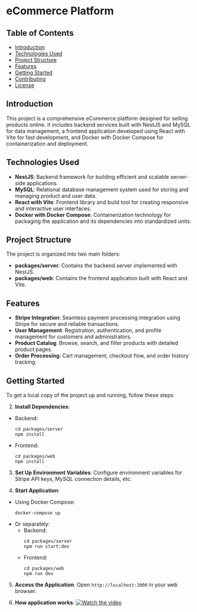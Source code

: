 # eCommerce Platform

## Table of Contents
- [Introduction](#introduction)
- [Technologies Used](#technologies-used)
- [Project Structure](#project-structure)
- [Features](#features)
- [Getting Started](#getting-started)
- [Contributing](#contributing)
- [License](#license)

## Introduction

This project is a comprehensive eCommerce platform designed for selling products online. It includes backend services built with NestJS and MySQL for data management, a frontend application developed using React with Vite for fast development, and Docker with Docker Compose for containerization and deployment.

## Technologies Used

- **NestJS**: Backend framework for building efficient and scalable server-side applications.
- **MySQL**: Relational database management system used for storing and managing product and user data.
- **React with Vite**: Frontend library and build tool for creating responsive and interactive user interfaces.
- **Docker with Docker Compose**: Containerization technology for packaging the application and its dependencies into standardized units.

## Project Structure

The project is organized into two main folders:
- **packages/server**: Contains the backend server implemented with NestJS.
- **packages/web**: Contains the frontend application built with React and Vite.

## Features

- **Stripe Integration**: Seamless payment processing integration using Stripe for secure and reliable transactions.
- **User Management**: Registration, authentication, and profile management for customers and administrators.
- **Product Catalog**: Browse, search, and filter products with detailed product pages.
- **Order Processing**: Cart management, checkout flow, and order history tracking.

## Getting Started

To get a local copy of the project up and running, follow these steps

2. **Install Dependencies**:
- Backend:
  ```
  cd packages/server
  npm install
  ```
- Frontend:
  ```
  cd packages/web
  npm install
  ```

3. **Set Up Environment Variables**: 
Configure environment variables for Stripe API keys, MySQL connection details, etc.

4. **Start Application**:
- Using Docker Compose:
  ```
  docker-compose up
  ```
- Or separately:
  - Backend:
    ```
    cd packages/server
    npm run start:dev
    ```
  - Frontend:
    ```
    cd packages/web
    npm run dev
    ```

5. **Access the Application**: 
Open `http://localhost:3000` in your web browser.

6.  **How application works**: 
[![Watch the video](https://www.veed.io/embed/cea0b9f2-d460-4f92-8e20-4c9185ad1788)](https://www.veed.io/view/cea0b9f2-d460-4f92-8e20-4c9185ad1788?panel=share)

